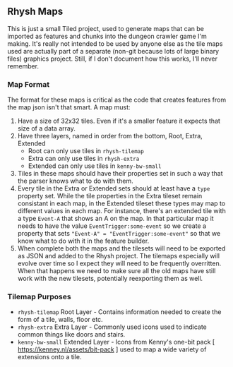 ## Rhysh Maps
This is just a small Tiled project, used to generate maps that can be imported as features and chunks into the dungeon crawler game I'm making. It's really not intended to be used by anyone else as the tile maps used are actually part of a separate (non-git because lots of large binary files) graphics project. Still, if I don't document how this works, I'll never remember.

### Map Format
The format for these maps is critical as the code that creates features from the map json isn't that smart. A map must:

1. Have a size of 32x32 tiles. Even if it's a smaller feature it expects that size of a data array.
2. Have three layers, named in order from the bottom, Root, Extra, Extended
    - Root can only use tiles in `rhysh-tilemap`
    - Extra can only use tiles in `rhysh-extra`
    - Extended can only use tiles in `kenny-bw-small`
3. Tiles in these maps should have their properties set in such a way that the parser knows what to do with them.
4. Every tile in the Extra or Extended sets should at least have a `type` property set. While the tile properties in the Extra tileset remain consistant in each map, in the Extended tileset these types may map to different values in each map. For instance, there's an extended tile with a type `Event-A` that shows an A on the map. In that particular map it needs to have the value `EventTrigger:some-event` so we create a property that sets `"Event-A" = "EventTrigger:some-event"` so that we know what to do with it in the feature builder.
5. When complete both the maps and the tilesets will need to be exported as JSON and added to the Rhysh project. The tilemaps especially will evolve over time so I expect they will need to be frequently overritten. When that happens we need to make sure all the old maps have still work with the new tilesets, potentially reexporting them as well.

### Tilemap Purposes
- `rhysh-tilemap`  Root Layer -     Contains information needed to create the form of a tile, walls, floor etc. 
- `rhysh-extra`    Extra Layer -    Commonly used icons used to indicate common things like doors and stairs.
- `kenny-bw-small` Extended Layer - Icons from Kenny's one-bit pack [ https://kenney.nl/assets/bit-pack ] used to map a wide variety of extensions onto a tile.
